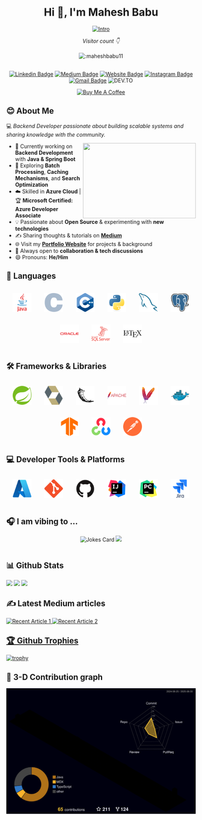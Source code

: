 <h1 align="center">Hi 👋, I'm Mahesh Babu</h1>

<div align ="center">  
  
[![Intro](https://readme-typing-svg.demolab.com?font=Source+Code+Pro&duration=4000&pause=1000&color=FFFFFF&center=true&vCenter=true&random=false&width=435&lines=I+am+a+Backend+Developer!!!;I+%E2%9D%A4%EF%B8%8F+Open+Source!!!;I+Work+primarily+in+Spring+Boot)](https://git.io/typing-svg)
</div>

<div align ="center">
 <em> Visitor count 👇</em>
  <br>
  <br>
  <img src="https://gh-visitor-counter.maheshbabu11.dev/get/@:maheshbabu11?theme=rule34" alt=":maheshbabu11"/>
</div>
<br>
<div align ="center">
  
[![Linkedin Badge](https://img.shields.io/badge/-maheshbabu11-blue?style=flat&logo=Linkedin&logoColor=white&link=https://www.linkedin.com/in/maheshbabu11/)](https://www.linkedin.com/in/maheshbabu11/)
[![Medium Badge](https://img.shields.io/badge/-@mahesh.babu11-000000?style=flat&labelColor=000000&logo=Medium&link=https://medium.com/@mahesh.babu11)](https://medium.com/@mahesh.babu11)
[![Website Badge](https://img.shields.io/badge/-maheshbabu11.dev-47CCCC?style=flat&logo=Google-Chrome&logoColor=white&link=https://maheshbabu11.dev/)](https://maheshbabu11.dev/)
[![Instagram Badge](https://img.shields.io/badge/-@m_r.coder-purple?style=flat&logo=instagram&logoColor=white&link=https://instagram.com/m_r.coder/)](https://instagram.com/m_r.coder)
[![Gmail Badge](https://img.shields.io/badge/-mahesh.b.pec-c14438?style=flat&logo=Gmail&logoColor=white&link=mailto:mahesh.b.pec@gmail.com)](mailto:mahesh.b.pec@gmail.com)
![DEV.TO](https://img.shields.io/badge/DEV.TO-%230A0A0A.svg?&style=flat&logo=dev-dot-to&logoColor=white&link=https://dev.to/maheshbabu11)
</div>
<div align="center">
  <a href="https://www.buymeacoffee.com/maheshbabu11" target="_blank"><img src="https://cdn.buymeacoffee.com/buttons/v2/default-yellow.png" alt="Buy Me A Coffee" style="height: 60px !important;width: 217px !important;"></a>
</div>

## 😊 About Me  

💻 *Backend Developer passionate about building scalable systems and sharing knowledge with the community.*  

<img src="https://user-images.githubusercontent.com/74038190/225813708-98b745f2-7d22-48cf-9150-083f1b00d6c9.gif" align="right" height="200" width="300"/>

- 🔭 Currently working on **Backend Development** with **Java & Spring Boot**  
- 🌱 Exploring **Batch Processing**, **Caching Mechanisms**, and **Search Optimization**  
- ☁️ Skilled in **Azure Cloud** | 🏆 **Microsoft Certified: Azure Developer Associate**  
- 💡 Passionate about **Open Source** & experimenting with **new technologies**  
- ✍️ Sharing thoughts & tutorials on [**Medium**](https://medium.com/@mahesh.babu11)  
- 🌐 Visit my [**Portfolio Website**](https://maheshbabu11.github.io/) for projects & background  
- 💬 Always open to **collaboration & tech discussions**  
- 😄 Pronouns: **He/Him**


## 📝 Languages
<div align="center">
  <img src="icons/java.svg" width="50" style="margin: 15px;"/>
  <img src="icons/c.svg" width="50" style="margin: 15px;"/>
  <img src="icons/cplusplus.svg" width="50" style="margin: 15px;"/>
  <img src="icons/python.svg" width="50" style="margin: 15px;"/>
  <img src="icons/mysql.svg" width="50" style="margin: 15px;"/>
  <img src="icons/postgres.svg" width="50" style="margin: 15px;"/>
  <img src="icons/oracle.svg" width="50" style="margin: 15px;"/>
  <img src="icons/mssql.svg" width="50" style="margin: 15px;"/>
  <img src="icons/latex.svg" width="50" style="margin: 15px;"/>
</div>

## 🛠 Frameworks & Libraries
<div align="center">
  <img src="icons/spring.svg" width="50" style="margin: 15px;"/>
  <img src="icons/hibernate.svg" width="50" style="margin: 15px;"/>
  <img src="icons/flask.svg" width="50" style="margin: 15px;"/>
  <img src="icons/apache.svg" width="50" style="margin: 15px;"/>
  <img src="icons/maven.svg" width="50" style="margin: 15px;"/>
  <img src="icons/docker.svg" width="50" style="margin: 15px;"/>
  <img src="icons/tensorflow.svg" width="50" style="margin: 15px;"/>
  <img src="icons/opencv.svg" width="50" style="margin: 15px;"/>
  <img src="icons/postman.svg" width="50" style="margin: 15px;"/>
</div>

## 💻 Developer Tools & Platforms
<div align="center">
  <img src="icons/azure.svg" width="50" style="margin: 15px;"/>
  <img src="icons/git.svg" width="50" style="margin: 15px;"/>
  <img src="icons/github.svg" width="50" style="margin: 15px;"/>
  <img src="icons/intellij.svg" width="50" style="margin: 15px;"/>
  <img src="icons/pycharm.svg" width="50" style="margin: 15px;"/>
  <img src="icons/jira.svg" width="50" style="margin: 15px;"/>
</div>


## 🎧 I am vibing to ...
<div align="center">
  <img src="https://readme-jokes.vercel.app/api?hideBorder&theme=radical" alt="Jokes Card" />
  <img src ="https://spotify-recently-played-readme.vercel.app/api?user=31k5rbjy6j2yk7ov746i3hbbgrgy&count=2"/>
</div>
<br>


## 📊 Github Stats

<div name ="stats">
  <img src ="http://github-profile-summary-cards.vercel.app/api/cards/profile-details?username=maheshbabu11&theme=radical"/>
  <img src ="http://github-profile-summary-cards.vercel.app/api/cards/stats?username=maheshbabu11&theme=radical"/>
  <img src ="http://github-profile-summary-cards.vercel.app/api/cards/repos-per-language?username=maheshbabu11&theme=radical"/>
</div>

## ✍️ Latest Medium articles
<div name = "medium" align ="left">
  <a target="_blank" href="https://github-readme-medium-recent-article-plugin.vercel.app/medium/@mahesh.babu11/0"><img src="https://github-readme-medium-recent-article-plugin.vercel.app/medium/@mahesh.babu11/0" alt="Recent Article 1">    
  <a target="_blank" href="https://github-readme-medium-recent-article-plugin.vercel.app/medium/@mahesh.babu11/1"><img src="https://github-readme-medium-recent-article-plugin.vercel.app/medium/@mahesh.babu11/1" alt="Recent Article 2"> 
</div>

## 🏆 Github Trophies

[![trophy](https://github-profile-trophy.vercel.app/?username=maheshbabu11&theme=radical&title=MultiLanguage,Stars,Commits,Repositories,Experience,Followers,PullRequest,Issues)](https://github.com/maheshbabu11/github-profile-trophy)

## 🥽 3-D Contribution graph

<img src="https://github.com/MaheshBabu11/MaheshBabu11/blob/main/profile-3d-contrib/profile-night-rainbow.svg"/>

<!--- ## :octocat: Github Unwrapped 2023 (Click to see the full 🎥)
<div align="center">
   <a href="https://vimeo.com/897888293">
    <img src="https://github.com/MaheshBabu11/MaheshBabu11/blob/main/assets/unwrapped.gif" alt="unwrapped 2023" height="500" width="400">
  </a>
</div> -->




